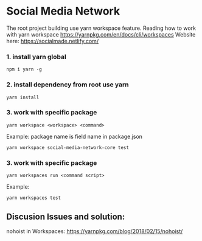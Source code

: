 # Social Media Network
The root project building use yarn workspace feature. Reading how to work with yarn workspace https://yarnpkg.com/en/docs/cli/workspaces
Website here: https://socialmade.netlify.com/

### 1. install yarn global
```shell
npm i yarn -g
```

### 2. install dependency from root use yarn
```shell
yarn install
```

### 3. work with specific package
```shell
yarn workspace <workspace> <command>
```
Example:
package name is field name in package.json
```shell
yarn workspace social-media-network-core test
```

### 3. work with specific package
```shell
yarn workspaces run <command script>
```
Example:
```shell
yarn workspaces test
```


## Discusion Issues and solution: 
nohoist in Workspaces: https://yarnpkg.com/blog/2018/02/15/nohoist/
